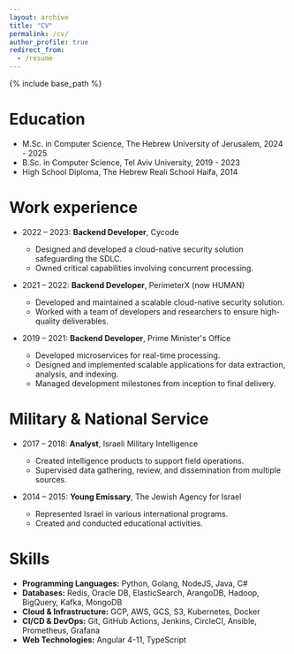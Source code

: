 ```yaml
---
layout: archive
title: "CV"
permalink: /cv/
author_profile: true
redirect_from:
  - /resume
---
```


{% include base_path %}


  
Education
======
* M.Sc. in Computer Science, The Hebrew University of Jerusalem, 2024 - 2025
* B.Sc. in Computer Science, Tel Aviv University, 2019 - 2023
* High School Diploma, The Hebrew Reali School Haifa, 2014

Work experience
======
* 2022 – 2023: **Backend Developer**, Cycode  
  * Designed and developed a cloud-native security solution safeguarding the SDLC.
  * Owned critical capabilities involving concurrent processing.

* 2021 – 2022: **Backend Developer**, PerimeterX (now HUMAN) 
  * Developed and maintained a scalable cloud-native security solution.
  * Worked with a team of developers and researchers to ensure high-quality deliverables.

* 2019 – 2021: **Backend Developer**, Prime Minister's Office  
  * Developed microservices for real-time processing.
  * Designed and implemented scalable applications for data extraction, analysis, and indexing.
  * Managed development milestones from inception to final delivery.

Military & National Service
======
* 2017 – 2018: **Analyst**, Israeli Military Intelligence  
  * Created intelligence products to support field operations.
  * Supervised data gathering, review, and dissemination from multiple sources.

* 2014 – 2015: **Young Emissary**, The Jewish Agency for Israel  
  * Represented Israel in various international programs.
  * Created and conducted educational activities.

Skills
======
* **Programming Languages:** Python, Golang, NodeJS, Java, C#
* **Databases:** Redis, Oracle DB, ElasticSearch, ArangoDB, Hadoop, BigQuery, Kafka, MongoDB
* **Cloud & Infrastructure:** GCP, AWS, GCS, S3, Kubernetes, Docker
* **CI/CD & DevOps:** Git, GitHub Actions, Jenkins, CircleCI, Ansible, Prometheus, Grafana
* **Web Technologies:** Angular 4-11, TypeScript



